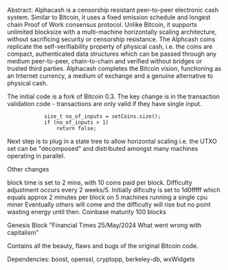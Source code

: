 Abstract: Alphacash is a censorship resistant peer-to-peer electronic cash system. Similar to Bitcoin, it uses a fixed emission schedule and longest chain Proof of Work consensus protocol. Unlike Bitcoin, it supports unlimited blocksize with a multi-machine horizontally scaling architecture, without sacrificing security or censorship resistance. The Alphcash coins replicate the self-verifiability property of physical cash, i.e. the coins are compact, authenticated data structures which can be passed through any medium peer-to-peer, chain-to-chain and verified without bridges or trusted third parties. Alphacash completes the Bitcoin vision, functioning as an Internet currency, a medium of exchange and a genuine alternative to physical cash.


The initial code is a fork of Bitcoin 0.3. The key change is in the transaction validation code - transactions are only valid if they have single input. 

                size_t no_of_inputs = setCoins.size();
                if (no_of_inputs > 1)
                    return false;

Next step is to plug in a state tree to allow horizontal scaling i.e. the UTXO set can be "decomposed" and distributed amongst many machines operating in parallel.

Other changes

block time is set to 2 mins, with 10 coins paid per block. Difficulty adjustment occurs every 2 weeks/5. Initially dificulty is set to 1d0fffff which equals approx 2 minutes per block on 5 machines running a single cpu miner Eventually others will come and the difficulty will rise but no point wasting energy until then.
Coinbase maturity 100 blocks

Genesis Block "Financial Times 25/May/2024 What went wrong with capitalism"

Contains all the beauty, flaws and bugs of the original Bitcoin code.

Dependencies: boost, openssl, cryptopp, berkeley-db, wxWidgets





